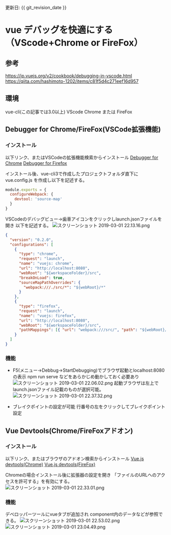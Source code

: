 更新日: {{ git_revision_date }}

# vue デバッグを快適にする（VScode+Chrome or FireFox）
## 参考
https://jp.vuejs.org/v2/cookbook/debugging-in-vscode.html
https://qiita.com/hashimoto-1202/items/c81f5d4c271eef16d957

## 環境
vue-cli(この記事では3.0以上)
VScode
Chrome または FireFox

## Debugger for Chrome/FireFox(VSCode拡張機能)
### インストール
以下リンク、またはVSCodeの拡張機能検索からインストール
[Debugger for Chrome](https://marketplace.visualstudio.com/items?itemName=msjsdiag.debugger-for-chrome)
[Debugger for Firefox](https://marketplace.visualstudio.com/items?itemName=hbenl.vscode-firefox-debug)

インストール後、vue-cli3で作成したプロジェクトフォルダ直下に
vue.config.js を作成し以下を記述する。


```javascript:vue.config.js
module.exports = {
  configureWebpack: {
    devtool: 'source-map'
  }
}
```

VSCodeのデバッグビュー→歯車アイコンをクリックしlaunch.jsonファイルを開き
以下を記述する。
![スクリーンショット 2019-03-01 22.13.16.png](https://qiita-image-store.s3.amazonaws.com/0/230281/b5a94378-3bf0-b5c0-b17d-de85a371f3cd.png)


```json:launch.json
{
  "version": "0.2.0",
  "configurations": [
    {
      "type": "chrome",
      "request": "launch",
      "name": "vuejs: chrome",
      "url": "http://localhost:8080",
      "webRoot": "${workspaceFolder}/src",
      "breakOnLoad": true,
      "sourceMapPathOverrides": {
        "webpack:///./src/*": "${webRoot}/*"
      }
    },
    {
      "type": "firefox",
      "request": "launch",
      "name": "vuejs: firefox",
      "url": "http://localhost:8080",
      "webRoot": "${workspaceFolder}/src",
      "pathMappings": [{ "url": "webpack:///src/", "path": "${webRoot}/" }]
    }
  ]
}
```
### 機能
* F5(メニュー→Debbug→StartDebugging)でブラウザ起動とlocalhost:8080の表示
npm run serve などをあらかじめ動かしておく必要あり
![スクリーンショット 2019-03-01 22.06.02.png](https://qiita-image-store.s3.amazonaws.com/0/230281/7ace6995-8aa9-2fe6-3cb6-8fc14a4dcbe1.png)
起動ブラウザは左上でlaunch.jsonファイル記載のものが選択可能。
![スクリーンショット 2019-03-01 22.37.32.png](https://qiita-image-store.s3.amazonaws.com/0/230281/c9a30651-7bf0-513b-30db-54ac1456189f.png)


* ブレイクポイントの設定が可能
行番号の左をクリックしてブレイクポイント設定


## Vue Devtools(Chrome/FireFoxアドオン)
### インストール
以下リンク、またはブラウザのアドオン検索からインストール
[Vue.js devtools(Chrome)](https://chrome.google.com/webstore/detail/vuejs-devtools/nhdogjmejiglipccpnnnanhbledajbpd)
[Vue.js devtools(FireFox)](https://addons.mozilla.org/en-US/firefox/addon/vue-js-devtools/)

Chromeの場合インストール後に拡張器の設定を開き
「ファイルのURLへのアクセスを許可する」を有効にする。
![スクリーンショット 2019-03-01 22.33.01.png](https://qiita-image-store.s3.amazonaws.com/0/230281/b58ea459-52bf-0ed1-9e40-6c1e0a65509f.png)


### 機能
デベロッパーツールにvueタブが追加され
component内のデータなどが参照できる。
![スクリーンショット 2019-03-01 22.53.02.png](https://qiita-image-store.s3.amazonaws.com/0/230281/465340b8-7b1e-ccb2-bc83-edd299444109.png)
![スクリーンショット 2019-03-01 23.04.49.png](https://qiita-image-store.s3.amazonaws.com/0/230281/1810096e-9ba3-ba25-7c98-fba6cc5b9def.png)




